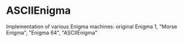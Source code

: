 # ASCIIEnigma
Implementation of various Enigma machines: original Enigma 1, "Morse Enigma", "Enigma 64", "ASCIIEnigma"
